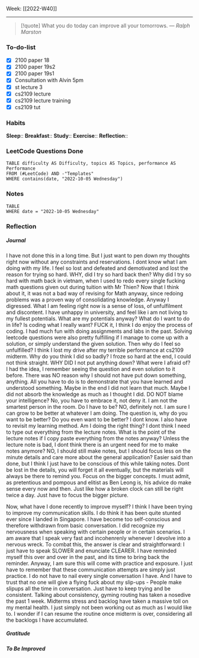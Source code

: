 Week: [[2022-W40]]
- - -
>[!quote]
> What you do today can improve all your tomorrows.
> — <cite>Ralph Marston</cite>

### To-do-list
- [x] 2100 paper 18
- [x] 2100 paper 19s2
- [x] 2100 paper 19s1
- [x] Consultation with Alvin 5pm
- [x] st lecture 3
- [x] cs2109 lecture
- [x] cs2109 lecture training
- [x] cs2109 tut

### Habits
**Sleep**:: 
**Breakfast**::
**Study**:: 
**Exercise**:: 
**Reflection**:: 

### LeetCode Questions Done
```dataview
TABLE difficulty AS Difficulty, topics AS Topics, performance AS Performance
FROM (#LeetCode) AND -"Templates"
WHERE contains(date, "2022-10-05 Wednesday") 
```

### Notes
```dataview
TABLE
WHERE date = "2022-10-05 Wednesday"
```

### Reflection
##### Journal

I have not done this in a long time. But I just want to pen down my thoughts right now without any constraints and reservations. I dont know what I am doing with my life. I feel so lost and defeated and demotivated and lost the reason for trying so hard. WHY, did I try so hard back then? Why did I try so hard with math back in vietnam, when I used to redo every single fucking math questions given out during tuition with Mr Thien? Now that I think about it, it was not a bad way of revising for Math anyway, since redoing problems was a proven way of consolidating knowledge. Anyway I digressed. What I am feeling right now is a sense of loss, of unfulfilment and discontent. I have unhappy in university, and feel like i am not living to my fullest potentials. What are my potentials anyway? What do I want to do in life? Is coding what I really want? FUCK it, I think I do enjoy the process of coding. I had much fun with doing assignments and labs in the past. Solving leetcode questions were also pretty fulfilling if I manage to come up with a solution, or simply understand the given solution. Then why do I feel so unfulfilled? I think I lost my drive after my terrible performance at cs2109 midterm. Why do you think I did so badly? I froze so hard at the end, I could not think straight. WHY DID I not put anything down? What were I afraid of? I had the idea, I remember seeing the question and even solution to it before. There was NO reason why I should not have put down something, anything. All you have to do is to demonstrate that you have learned and understood something. Maybe in the end I did not learn that much. Maybe I did not absorb the knowledge as much as I thought I did. DO NOT blame your intelligence? No, you have to embrace it, not deny it. I am not the smartest person in the room. Do I have to be? NO, definitely not. I am sure I can grow to be better at whatever I am doing. The question is, why do you want to be better? Do you even want to be better? I dont know. I also have to revisit my learning method. Am I doing the right thing? I dont think I need to type out everything from the lecture notes. What is the point of the lecture notes if I copy paste everything from the notes anyway? Unless the lecture note is bad, I dont think there is an urgent need for me to make notes anymore? NO, I should still make notes, but I should focus less on the minute details and care more about the general application? Easier said than done, but I think I just have to be conscious of this while taking notes. Dont be lost in the details, you will forget it all eventually,  but the materials will always be there to remind you. Focus on the bigger concepts. I must admit, as pretentious and pompous and elitist as Ben Leong is, his advice do make sense every now and then. Just like how a broken clock can still be right twice a day. Just have to focus the bigger picture. 

Now, what have I done recently to improve myself? I think I have been trying to improve my communication skills. I do think it has been quite stunted ever since I landed in Singapore. I have become too self-conscious and therefore withdrawn from basic conversation. I did recognize my nervousness when speaking with certain people or in certain scenarios. I am aware that I speak very fast and incohenrenly whenever I devolve into a nervous wreck. To combat this, the answer is clear and straightforward: I just have to speak SLOWER and enunciate CLEARER. I have reminded myself this over and over in the past, and its time to bring back the reminder. Anyway, I am sure this will come with practice and exposure. I just have to remember that these communication attempts are simply just practice. I do not have to nail every single conversation I have. And I have to trust that no one will give a flying fuck about my slip-ups - People make slipups all the time in conversation. Just have to keep trying and be consistent. Talking about  consistency, gyming routing has taken a nosedive the past 1 week. Midterms stress and backlog have taken a massive toll on my mental health. I just simply not been working out as much as I would like to. I wonder if I can resume the routine once midterm is over, considering all the backlogs I have accumulated. 


##### Gratitude
##### To Be Improved